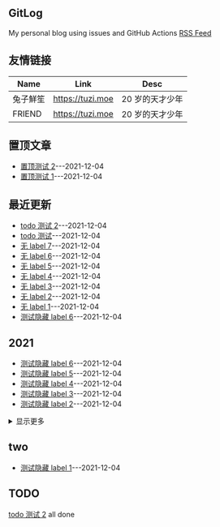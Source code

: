 ## GitLog
My personal blog using issues and GitHub Actions
[RSS Feed](https://raw.githubusercontent.com/bxb100/gitlog-test/master/feed.xml)
## 友情链接
| Name | Link | Desc |
| ---- | ---- | ---- |
| 兔子鮮笙 | https://tuzi.moe | 20 岁的天才少年 |
| FRIEND | https://tuzi.moe | 20 岁的天才少年 |

## 置顶文章
- [置顶测试 2](https://github.com/bxb100/gitlog-test/issues/3)---2021-12-04
- [置顶测试 1](https://github.com/bxb100/gitlog-test/issues/2)---2021-12-04

## 最近更新
- [todo 测试 2](https://github.com/bxb100/gitlog-test/issues/19)---2021-12-04
- [todo 测试](https://github.com/bxb100/gitlog-test/issues/18)---2021-12-04
- [无 label 7](https://github.com/bxb100/gitlog-test/issues/17)---2021-12-04
- [无 label 6](https://github.com/bxb100/gitlog-test/issues/16)---2021-12-04
- [无 label 5](https://github.com/bxb100/gitlog-test/issues/15)---2021-12-04
- [无 label 4](https://github.com/bxb100/gitlog-test/issues/14)---2021-12-04
- [无 label 3](https://github.com/bxb100/gitlog-test/issues/13)---2021-12-04
- [无 label 2](https://github.com/bxb100/gitlog-test/issues/12)---2021-12-04
- [无 label 1](https://github.com/bxb100/gitlog-test/issues/11)---2021-12-04
- [测试隐藏 label 6](https://github.com/bxb100/gitlog-test/issues/10)---2021-12-04

## 2021
- [测试隐藏 label 6](https://github.com/bxb100/gitlog-test/issues/10)---2021-12-04
- [测试隐藏 label 5](https://github.com/bxb100/gitlog-test/issues/9)---2021-12-04
- [测试隐藏 label 4](https://github.com/bxb100/gitlog-test/issues/8)---2021-12-04
- [测试隐藏 label 3](https://github.com/bxb100/gitlog-test/issues/7)---2021-12-04
- [测试隐藏 label 2](https://github.com/bxb100/gitlog-test/issues/6)---2021-12-04
<details><summary>显示更多</summary>

- [测试隐藏 label 1](https://github.com/bxb100/gitlog-test/issues/5)---2021-12-04
</details>


## two
- [测试隐藏 label 1](https://github.com/bxb100/gitlog-test/issues/5)---2021-12-04
## TODO
[todo 测试 2](https://github.com/bxb100/gitlog-test/issues/19) all done

